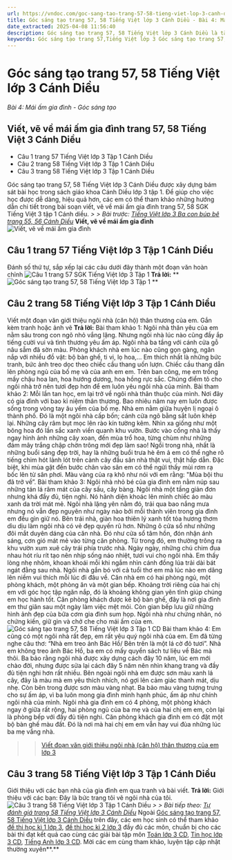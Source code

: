 ```yaml
---
url: https://vndoc.com/goc-sang-tao-trang-57-58-tieng-viet-lop-3-canh-dieu-268557
title: Góc sáng tạo trang 57, 58 Tiếng Việt lớp 3 Cánh Diều - Bài 4: Mái ấm gia đình - Góc sáng tạo - VnDoc.com
date_extracted: 2025-04-08 11:56:40
description: Góc sáng tạo trang 57, 58 Tiếng Việt lớp 3 Cánh Diều là tài liệu soạn bài viết, vẽ về mái ấm gia đình trang 57 58 SGK Tiếng Việt 3 tập 1 Cánh diều, mời các bạn tham khảo.
keywords: Góc sáng tạo trang 57,Tiếng Việt lớp 3 Góc sáng tạo trang 57,soạn bài Góc sáng tạo trang 57,Góc sáng tạo trang 57 cánh diều,Bài 4 Mái ấm gia đình,Bài 4 Mái ấm gia đình trang 57 cánh diều,bài tập tiếng việt lớp 3,tiếng việt lớp 3,tiếng việt lớp 3 tập 1,bài tập tiếng việt lớp 3 tập 1,tiếng việt 3 tập 1,tiếng việt lớp 3 cánh diều,tiếng việt 3 cánh diều,tiếng việt lớp 3 tập 1 cánh diều,tiếng việt lớp 3 cd,tiếng việt 3 cánh diều tập 1
---
```


# Góc sáng tạo trang 57, 58 Tiếng Việt lớp 3 Cánh Diều
 _Bài 4: Mái ấm gia đình - Góc sáng tạo_
## Viết, vẽ về mái ấm gia đình trang 57, 58 Tiếng Việt 3 Cánh Diều
  * Câu 1 trang 57 Tiếng Việt lớp 3 Tập 1 Cánh Diều
  * Câu 2 trang 58 Tiếng Việt lớp 3 Tập 1 Cánh Diều
  * Câu 3 trang 58 Tiếng Việt lớp 3 Tập 1 Cánh Diều

Góc sáng tạo trang 57, 58 Tiếng Việt lớp 3 Cánh Diều được xây dựng bám sát bài học trong  sách giáo khoa Cánh Diều lớp 3 tập 1. Để giúp cho việc học được dễ dàng, hiệu quả hơn, các em có thể tham khảo những hướng dẫn chi tiết trong bài soạn viết, vẽ về mái ấm gia đình trang 57, 58 SGK Tiếng Việt 3 tập 1 Cánh diều.
_> > Bài trước: [Tiếng Việt lớp 3 Ba con búp bê trang 55, 56 Cánh Diều](<https://vndoc.com/tieng-viet-lop-3-ba-con-bup-be-trang-55-56-canh-dieu-268555>)_
**Viết, vẽ về mái ấm gia đình**
![Viết, vẽ về mái ấm gia đình](https://i.vdoc.vn/data/image/2022/06/20/goc-sang-tao-trang-57-58-tieng-viet-lop-3-canh-dieu-1.jpg)
## **Câu 1 trang 57 Tiếng Việt lớp 3 Tập 1 Cánh Diều**
Đánh số thứ tự, sắp xếp lại các câu dưới đây thành một đoạn văn hoàn chỉnh
![Câu 1 trang 57 SGK Tiếng Việt lớp 3 Tập 1](https://i.vdoc.vn/data/image/2022/06/20/47.png)
**Trả lời:**
**![Góc sáng tạo trang 57, 58 Tiếng Việt lớp 3 Tập 1](https://i.vdoc.vn/data/image/2022/06/20/48.png) **
## **Câu 2 trang 58 Tiếng Việt lớp 3 Tập 1 Cánh Diều**
Viết một đoạn văn giới thiệu ngôi nhà \(căn hộ\) thân thương của em. Gắn kèm tranh hoặc ảnh vẽ
**Trả lời:**
Bài tham khảo 1:
Ngôi nhà thân yêu của em nằm sâu trong con ngõ nhỏ vắng lặng. Nhưng ngôi nhà lúc nào cũng đầy ắp tiếng cười vui và tình thương yêu ấm áp. Ngôi nhà ba tầng với cánh cửa gỗ nâu sẫm đã sờn màu. Phòng khách nhà em lúc nào cũng gọn gàng, ngăn nắp với nhiều đồ vật: bộ bàn ghế, ti vi, lọ hoa,... Em thích nhất là những bức tranh, bức ảnh treo dọc theo chiếc cầu thang uốn lượn. Chiếc cầu thang dẫn lên phòng ngủ của bố mẹ và của anh em em. Trên ban công, mẹ em trồng mấy chậu hoa lan, hoa hướng dương, hoa hồng rực sắc. Chúng điểm tô cho ngôi nhà trở nên tươi đẹp hơn để em luôn yêu ngôi nhà của mình.
Bài tham khảo 2:
Mỗi lần tan học, em lại trở về ngôi nhà thân thuộc của mình. Nơi đây có gia đình với bao kỉ niệm thân thương. Bao nhiêu năm nay em luôn được sống trong vòng tay âu yếm của bố mẹ. Nhà em nằm giữa huyện lị ngoại ô thành phố. Đó là một ngôi nhà cấp bốn; cánh cửa ngõ bằng sắt luôn khép lại. Những cây râm bụt mọc lên rào kín tường kẽm. Nhìn xa giống như một bông hoa đó lần sắc xanh viền quanh khu vườn. Bước vào cổng nhà là thấy ngay hình ảnh những cây xoan, đến mùa trổ hoa, từng chùm như những đám mây trắng chập chờn trông mới đẹp làm sao\! Ngồi trong nhà, nhất là những buổi sáng đẹp trời, hay là những buổi trưa hè êm ả em có thể nghe rõ tiếng chim hót lảnh lót trên cành cây đầu sân nhà thật vui, thật hấp dẫn. Đặc biệt, khi mùa gặt đến bước chân vào sân em có thể ngửi thấy mùi rơm rạ bốc lên từ sân phơi. Màu vàng của rạ khô như nói với em rằng: "Mùa bội thu đã trở về”.
Bài tham khảo 3:
Ngôi nhà nhỏ bé của gia đình em nằm núp sau những tán lá râm mát của cây sấu, cây bàng. Ngôi nhà một tầng giản đơn nhưng khá đầy đủ, tiện nghi. Nó hãnh diện khoác lên mình chiếc áo màu xanh da trời mát mẻ. Ngôi nhà lặng yên nằm đó, trải qua bao nắng mưa nhưng nó vẫn đẹp nguyên như ngày nào bởi mỗi thành viên trong gia đình em đều gìn giữ nó. Bên trái nhà, giàn hoa thiên lý xanh tốt tỏa hương thơm dìu dịu làm ngôi nhà có vẻ đẹp quyến rũ hơn. Những ô cửa sổ như những đôi mắt duyên dáng của căn nhà. Đó như cửa sổ tâm hồn, đón nhận ánh sáng, cơn gió mát mẻ vào từng căn phòng. Từ trong đó, em thường trông ra khu vườn xum xuê cây trái phía trước nhà. Ngày ngày, những chú chim đua nhau hót ríu rít tạo nên nhịp sống náo nhiệt, tươi vui cho ngôi nhà. Em thấy lòng nhẹ nhõm, khoan khoái mỗi khi ngắm nhìn cánh đồng lúa trải dài bát ngát đằng sau nhà. Ngôi nhà gắn bó với cả tuổi thơ em mà lúc nào em dâng lên niềm vui thích mỗi lúc đi đâu về. Căn nhà em có hai phòng ngủ, một phòng khách, một phòng ăn và một gian bếp. Khoảng trời riêng của hai chị em với góc học tập ngăn nắp, đó là khoảng không gian yên tĩnh giúp chúng em học hành tốt. Căn phòng khách được kê bộ bàn ghế, đây là nơi gia đình em thư giãn sau một ngày làm việc mệt mỏi. Còn gian bếp lưu giữ những hình ảnh đẹp của bữa cơm gia đình sum họp. Ngôi nhà như chứng nhân, nó chứng kiến, giữ gìn và chở che cho mái ấm của em.
![Góc sáng tạo trang 57, 58 Tiếng Việt lớp 3 Tập 1 CD](https://i.vdoc.vn/data/image/2022/06/20/buc-tranh-3.jpg)
Bài tham khảo 4:
Em cũng có một ngôi nhà rất đẹp, em rất yêu quý ngôi nhà của em. Em đã từng nghe câu thơ: “Nhà em treo ảnh Bác Hồ/ Bên trên là một lá cờ đỏ tươi”. Nhà em không treo ảnh Bác Hồ, ba em có mấy quyển  sách tư liệu về Bác mà thôi. Ba bảo rằng ngôi nhà được xây dựng cách đây 10 năm, lúc em mới chào đời, nhưng được sửa lại cách đây 5 năm nên nhìn khang trang và đầy đủ tiện nghi hơn rất nhiều. Bên ngoài ngôi nhà em được sơn màu xanh lá cây, đây là màu mà em yêu thích nhích, nó gợi lên cảm giác thanh mát, dịu nhẹ. Còn bên trong được sơn màu vàng nhạt. Ba bảo màu vàng tượng trưng cho sự ấm áp, vì ba luôn mong gia đình mình hạnh phúc, ấm áp như chính ngôi nhà của mình. Ngôi nhà gia đình em có 4 phòng, một phòng khách ngay ở giữa rất rộng, hai phòng ngủ của ba mẹ và của hai chị em em, còn lại là phòng bếp với đầy đủ tiện nghi. Căn phòng khách gia đình em có đặt một bộ bàn ghế màu đất. Đó là nơi mà hai chị em em vẫn hay vui đùa những lúc ba mẹ vắng nhà.
>> [Viết đoạn văn giới thiệu ngôi nhà \(căn hộ\) thân thương của em lớp 3](<https://vndoc.com/viet-doan-van-gioi-thieu-ngoi-nha-can-ho-than-thuong-cua-em-273387>)
## **Câu 3 trang 58 Tiếng Việt lớp 3 Tập 1 Cánh Diều**
Giới thiệu với các bạn nhà của gia đình em qua tranh và bài viết.
**Trả lời:**
Giới thiệu với các bạn: Đây là bức trang tôi vẽ ngôi nhà của tôi.
![Câu 3 trang 58 Tiếng Việt lớp 3 Tập 1 Cánh Diều](https://i.vdoc.vn/data/image/2022/06/20/buc-tranh-2.jpg)
_> > Bài tiếp theo: [Tự đánh giá trang 58 Tiếng Việt lớp 3 Cánh Diều](<https://vndoc.com/tu-danh-gia-trang-58-tieng-viet-lop-3-canh-dieu-268559>)_
Ngoài [Góc sáng tạo trang 57, 58 Tiếng Việt lớp 3 Cánh Diều](<https://vndoc.com/goc-sang-tao-trang-57-58-tieng-viet-lop-3-canh-dieu-268557>) trên đây, các em học sinh có thể tham khảo [đề thi học kì 1 lớp 3](<https://vndoc.com/de-thi-hoc-ki-1-lop3>), [đề thi học kì 2 lớp 3](<https://vndoc.com/de-thi-hoc-ki-2-lop3>) đầy đủ các môn, chuẩn bị cho các bài thi đạt kết quả cao cùng các giải bài tập môn [Toán lớp 3 CD](<https://vndoc.com/toan-lop-3-cd>), [Tin học lớp 3 CD](<https://vndoc.com/tin-hoc-lop-3-cd>), [Tiếng Anh lớp 3 CD](<https://vndoc.com/tieng-anh-lop-3-cd>). Mời các em cùng tham khảo, luyện tập cập nhật thường xuyên**.**
